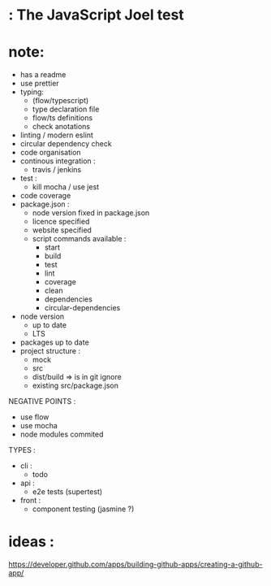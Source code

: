 # : The JavaScript Joel test

# note:

- has a readme
- use prettier
- typing:
  - (flow/typescript)
  - type declaration file
  - flow/ts definitions
  - check anotations
- linting / modern eslint
- circular dependency check
- code organisation
- continous integration :
  - travis / jenkins
- test :
  - kill mocha / use jest
- code coverage
- package.json :
  - node version fixed in package.json
  - licence specified
  - website specified
  - script commands available :
    - start
    - build
    - test
    - lint
    - coverage
    - clean
    - dependencies
    - circular-dependencies
- node version
  - up to date
  - LTS
- packages up to date
- project structure :
  - mock
  - src
  - dist/build => is in git ignore
  - existing src/package.json

NEGATIVE POINTS :

- use flow
- use mocha
- node modules commited

TYPES :

- cli :
  - todo
- api :
  - e2e tests (supertest)
- front :
  - component testing (jasmine ?)

# ideas :

https://developer.github.com/apps/building-github-apps/creating-a-github-app/
